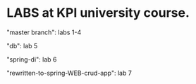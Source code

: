 # LABS at KPI university course.

"master branch": labs 1-4

"db": lab 5

"spring-di": lab 6

"rewritten-to-spring-WEB-crud-app": lab 7

